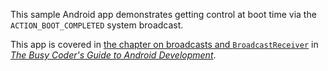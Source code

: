 This sample Android app demonstrates
getting control at boot time via the `ACTION_BOOT_COMPLETED` system broadcast.

This app is covered in 
[the chapter on broadcasts and `BroadcastReceiver`](https://commonsware.com/Android/previews/broadcasts-and-broadcast-receivers)
in [*The Busy Coder's Guide to Android Development*](https://commonsware.com/Android/).

